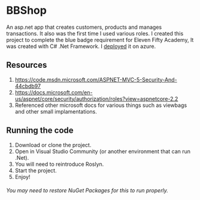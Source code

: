 # BBShop
An asp.net app that creates customers, products and manages transactions. It also was the first time I used various roles.
I created this project to complete the blue badge requirement for Eleven Fifty Academy,
It was created with C# .Net Framework.
I [deployed](https://bbshopwebmvc20190522011042.azurewebsites.net/) it on azure.

## Resources
1. https://code.msdn.microsoft.com/ASPNET-MVC-5-Security-And-44cbdb97
2. https://docs.microsoft.com/en-us/aspnet/core/security/authorization/roles?view=aspnetcore-2.2
3. Referenced other microsoft docs for various things such as viewbags and other small implamentations.

## Running the code
1. Download or clone the project.
2. Open in Visual Studio Community (or another environment that can run .Net).
3. You will need to reintroduce Roslyn.
4. Start the project.
5. Enjoy!
###### You may need to restore NuGet Packages for this to run properly.
